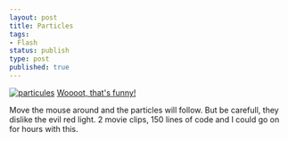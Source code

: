 ```yaml
---
layout: post
title: Particles
tags:
- Flash
status: publish
type: post
published: true
---
```

[![particules](http://yannick-lohse.fr/wp-content/uploads/2010/06/particules.png)](http://yannick-lohse.fr/2010/06/particules/)
[Woooot, that's funny!](http://code.yannick-lohse.fr/swf/particules.swf)

Move the mouse around and the particles will follow. But be carefull, they dislike the evil red light. 2 movie clips, 150 lines of code and I could go on for hours with this.